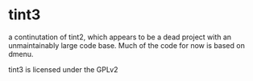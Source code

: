 tint3
===============
a continutation of tint2, which appears to be a dead project
with an unmaintainably large code base. Much of the code for
now is based on dmenu.

tint3 is licensed under the GPLv2